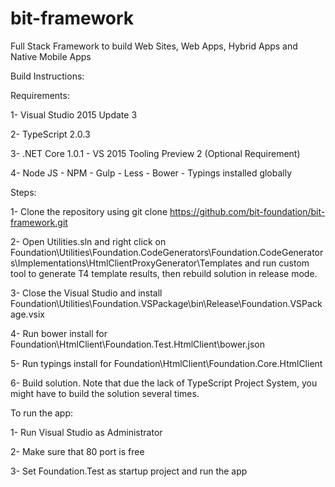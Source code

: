 # bit-framework
Full Stack Framework to build Web Sites, Web Apps, Hybrid Apps and Native Mobile Apps

Build Instructions:

Requirements: 

  1- Visual Studio 2015 Update 3
  
  2- TypeScript 2.0.3
  
  3- .NET Core 1.0.1 - VS 2015 Tooling Preview 2 (Optional Requirement)
  
  4- Node JS - NPM - Gulp - Less - Bower - Typings installed globally
  
Steps:

  1- Clone the repository using git clone https://github.com/bit-foundation/bit-framework.git
  
  2- Open Utilities.sln and right click on Foundation\Utilities\Foundation.CodeGenerators\Foundation.CodeGenerators\Implementations\HtmlClientProxyGenerator\Templates and run custom tool to generate T4 template results, then rebuild solution in release mode.
  
  3- Close the Visual Studio and install Foundation\Utilities\Foundation.VSPackage\bin\Release\Foundation.VSPackage.vsix
  
  4- Run bower install for Foundation\HtmlClient\Foundation.Test.HtmlClient\bower.json
  
  5- Run typings install for Foundation\HtmlClient\Foundation.Core.HtmlClient
  
  6- Build solution. Note that due the lack of TypeScript Project System, you might have to build the solution several times.
 
To run the app:

  1- Run Visual Studio as Administrator
  
  2- Make sure that 80 port is free
  
  3- Set Foundation.Test as startup project and run the app
